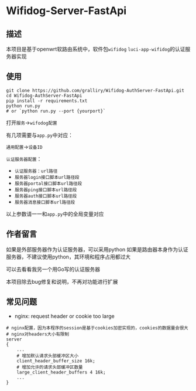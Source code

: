 # Wifidog-Server-FastApi

## 描述

本项目是基于openwrt软路由系统中，软件包`wifidog` `luci-app-wifidog`的认证服务器实现

## 使用

```shell
git clone https://github.com/gralliry/Wifidog-AuthServer-FastApi.git
cd Wifidog-AuthServer-FastApi
pip install -r requirements.txt
python run.py
# or `python run.py --port {yourport}`
```

打开`服务`->`wifodog配置`

有几项需要与`app.py`中对应：

`通用配置`->`设备ID`

`认证服务器配置`：
* `认证服务器：url路径`
* `服务器login接口脚本url路径段`
* `服务器portal接口脚本url路径段`
* `服务器ping接口脚本url路径段`
* `服务器auth接口脚本url路径段`
* `服务器消息接口脚本url路径段`

以上参数请一一和`app.py`中的全局变量对应

## 作者留言

如果是外部服务器作为认证服务器，可以采用python
如果是路由器本身作为认证服务器，不建议使用python，其环境和程序占用都过大

可以去看看我另一个用Go写的认证服务器

本项目除去bug修复和说明，不再对功能进行扩展

## 常见问题

* nginx: request header or cookie too large

```
# nginx配置，因为本程序的session是基于cookies加密实现的，cookies的数据量会很大
# nginx对headers大小有限制
server
{
    ...
    # 增加默认请求头部缓冲区大小
    client_header_buffer_size 16k;
    # 增加允许的请求头部缓冲区数量
    large_client_header_buffers 4 16k;
    ...
}
```